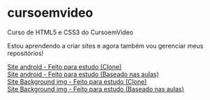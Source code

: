 # cursoemvideo
 Curso de HTML5 e CSS3 do CursoemVideo

Estou aprendendo a criar sites e agora também vou gerenciar meus repositórios!

<a href="https://flavis96.github.io/cursoemvideo/modulo-2/site-android-v1/android.html" target="_blank">Site android - Feito para estudo (Clone)</a>
<br>
<a href="https://flavis96.github.io/cursoemvideo/modulo-2/site-android-v2/android.html" target="_blank">Site android - Feito para estudo (Baseado nas aulas)</a>
<br>
<a href="https://flavis96.github.io/cursoemvideo/modulo-3/site-background-imgs/index.html" target="_blank">Site Background img - Feito para estudo (Clone)</a>
<br>
<a href="https://flavis96.github.io/cursoemvideo/modulo-3/site-background-imgs-v2/index.html" target="_blank">Site Background img - Feito para estudo (Baseado nas aulas)</a>